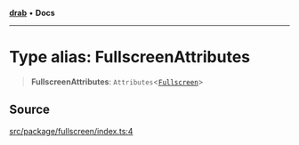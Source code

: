 [**drab**](/docs/README.md) • **Docs**

---

# Type alias: FullscreenAttributes

> **FullscreenAttributes**: `Attributes`\<[`Fullscreen`](/docs/classes/Fullscreen.md)\>

## Source

[src/package/fullscreen/index.ts:4](https://github.com/rossrobino/components/blob/48c98b10e173fadbab032543d3a85f26875ed206/src/package/fullscreen/index.ts#L4)
